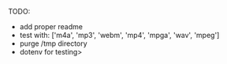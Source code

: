 TODO:

- add proper readme
- test with: ['m4a', 'mp3', 'webm', 'mp4', 'mpga', 'wav', 'mpeg']
- purge /tmp directory
- dotenv for testing>
